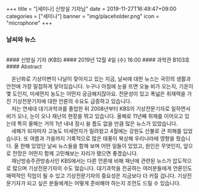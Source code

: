 +++
title = "[세미나] 신방실 기자님"
date = 2019-11-27T16:49:47+09:00
categories = ["세미나"]
banner = "img/placeholder.png"
icon = "microphone"
+++
### 날씨와 뉴스

<br>
#### 신방실 기자 (KBS)
#### 2019년 12월 4일 (수) 16:00
#### 과학관 B103호
<br>
#### Abstract

&emsp;온난화로 기상이변이 나날이 잦아지고 있는 지금, 날씨에 대한 뉴스는 국민의 생활과 안전에 가장 밀접하게 닿아있습니다. 누구나 아침에 눈을 뜨면 오늘 비가 오는지, 기온이 몇 도인지, 미세먼지 농도는 어떤지 궁금해지잖아요. 전문성이 있고 폭넓은 취재력을 가진 기상전문기자에 대한 언론의 수요도 급증하고 있습니다.<br>
&emsp;저는 연세대 대기과학과를 졸업한 뒤 2008년부터 KBS의 기상전문기자로 일하면서 비가 오나, 눈이 오나 재난의 현장을 뛰고 있습니다. 올해로 11년째 취재를 이어오고 있는데 특히 올해는 거의 1년 내내 잠시 쉴 틈도 없을 만큼 많은 뉴스가 있었습니다.<br>
&emsp;새해가 되자마자 고농도 미세먼지가 밀려왔고 4월에는 강원도 산불로 큰 피해를 입었습니다. 또 여름과 가을까지 기록적으로 많은 태풍이 북상해 우리나라에 영향을 줬습니다. 올 한해 있었던 날씨 뉴스들을 함께 보며 어떤 일들이 있었고, 원인은 무엇인지, 앞으로 전망은 어떤지 함께 고민해보는 자리가 됐으면 좋겠습니다.<br>
&emsp;재난방송주관방송사인 KBS에서는 다른 언론에 비해 재난에 관련된 뉴스가 압도적으로 많으며 기상전문기자의 수도 많습니다. 대기과학을 전공하는 여러분들에게 언론인도 매력적인 직업이 될 수 있고 기상전문기자의 중요성은 지금보다 더 커질 겁니다. 기상전문기자가 되고 싶은 분들에게는 어떻게 준비해야 하는지 조언도 드릴 수 있습니다.
